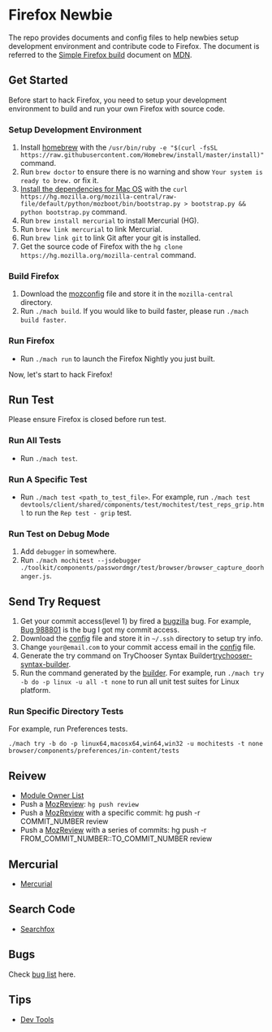 # Firefox Newbie
The repo provides documents and config files to help newbies setup development environment and contribute code to Firefox. The document is referred to the [Simple Firefox build][simple-firefox-build] document on [MDN][mdn].

## Get Started
Before start to hack Firefox, you need to setup your development environment to build and run your own Firefox with source code.

### Setup Development Environment
1. Install [homebrew][homebrew] with the `/usr/bin/ruby -e "$(curl -fsSL https://raw.githubusercontent.com/Homebrew/install/master/install)"` command.
2. Run `brew doctor` to ensure there is no warning and show `Your system is ready to brew.` or fix it.
3. [Install the dependencies for Mac OS][macos-dependencies] with the `curl https://hg.mozilla.org/mozilla-central/raw-file/default/python/mozboot/bin/bootstrap.py > bootstrap.py && python bootstrap.py` command.
4. Run `brew install mercurial` to install Mercurial (HG).
5. Run `brew link mercurial` to link Mercurial.
6. Run `brew link git` to link Git after your git is installed.
7. Get the source code of Firefox with the `hg clone https://hg.mozilla.org/mozilla-central` command.

### Build Firefox
1. Download the [mozconfig][mozconfig] file and store it in the `mozilla-central` directory.
2. Run `./mach build`. If you would like to build faster, please run `./mach build faster`.

### Run Firefox
* Run `./mach run` to launch the Firefox Nightly you just built.

Now, let's start to hack Firefox!

## Run Test
Please ensure Firefox is closed before run test.

### Run All Tests
* Run `./mach test`.

### Run A Specific Test
* Run `./mach test <path_to_test_file>`. For example, run `./mach test devtools/client/shared/components/test/mochitest/test_reps_grip.html` to run the `Rep test - grip` test.

### Run Test on Debug Mode
1. Add `debugger` in somewhere.
2. Run `./mach mochitest --jsdebugger ./toolkit/components/passwordmgr/test/browser/browser_capture_doorhanger.js`.

## Send Try Request
1. Get your commit access(level 1) by fired a [bugzilla][bugzilla] bug. For example, [Bug 988801][bug-988801] is the bug I got my commit access.
2. Download the [config][try-config] file and store it in `~/.ssh` directory to setup try info.
3. Change `your@email.com` to your commit access email in the [config][try-config] file.
4. Generate the try command on TryChooser Syntax Builder[trychooser-syntax-builder].
5. Run the command generated by the [builder][trychooser-syntax-builder]. For example, run `./mach try -b do -p linux -u all -t none` to run all unit test suites for Linux platform.

### Run Specific Directory Tests
For example, run Preferences tests.
```
./mach try -b do -p linux64,macosx64,win64,win32 -u mochitests -t none browser/components/preferences/in-content/tests
```

## Reivew
* [Module Owner List][module-owner-list]
* Push a [MozReview][moz-review]: `hg push review`
* Push a [MozReview][moz-review] with a specific commit: hg push -r COMMIT_NUMBER review
* Push a [MozReview][moz-review] with a series of commits: hg push -r FROM_COMMIT_NUMBER::TO_COMMIT_NUMBER review

## Mercurial
* [Mercurial][mercurial]

## Search Code
* [Searchfox][searchfox]

## Bugs
Check [bug list][bug-list] here.

## Tips
* [Dev Tools][devtools]

[homebrew]: http://brew.sh
[macos-dependencies]: https://developer.mozilla.org/en-US/docs/Mozilla/Developer_guide/Build_Instructions/Mac_OS_X_Prerequisites
[mozconfig]: https://github.com/evanxd/firefox-newbie/blob/master/mozconfig
[simple-firefox-build]: https://developer.mozilla.org/en-US/docs/Mozilla/Developer_guide/Build_Instructions/Simple_Firefox_build
[mdn]: https://developer.mozilla.org
[try-config]: https://github.com/evanxd/firefox-newbie/blob/master/config
[trychooser-syntax-builder]: http://trychooser.pub.build.mozilla.org
[bugzilla]: https://bugzilla.mozilla.org
[bug-988801]: http://bugzil.la/[bug-988801
[devtools]: https://github.com/evanxd/firefox-newbie/blob/master/dev-tools.md
[mercurial]: https://github.com/evanxd/firefox-newbie/blob/master/mercurial.md
[bug-list]: https://github.com/evanxd/firefox-newbie/blob/master/bugs.md
[searchfox]: http://searchfox.org
[module-owner-list]: https://wiki.mozilla.org/Modules/All
[moz-review]: http://mozilla-version-control-tools.readthedocs.io/en/latest/mozreview.html
